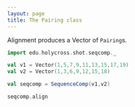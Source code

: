```yaml
---
layout: page
title: The Pairing class
---
```




Alignment produces a Vector of `Pairing`s.



```scala mdoc:silent
import edu.holycross.shot.seqcomp._

val v1 = Vector(1,5,7,9,11,13,15,17,19)
val v2 = Vector(1,3,6,9,12,15,18)

val seqcomp = SequenceComp(v1,v2)
```

```scala mdoc
seqcomp.align
```
